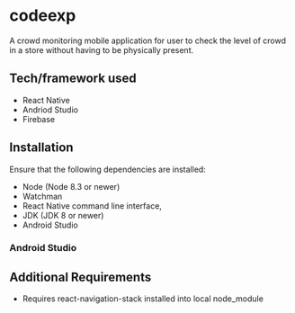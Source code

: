# codeexp
A crowd monitoring mobile application for user to check the level of crowd in a store without having to be physically present. 

## Tech/framework used
- React Native
- Andriod Studio
- Firebase


## Installation
Ensure that the following dependencies are installed:
- Node (Node 8.3 or newer) 
- Watchman
- React Native command line interface, 
- JDK (JDK 8 or newer)
- Android Studio

### Android Studio


## Additional Requirements
- Requires react-navigation-stack installed into local node_module
